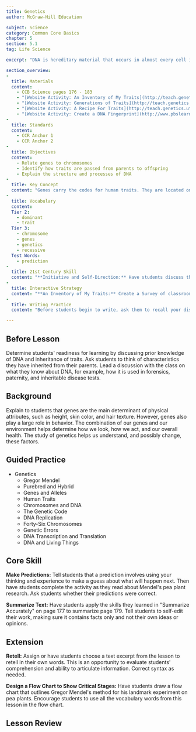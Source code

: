 ```yaml
---
title: Genetics
author: McGraw-Hill Education

subject: Science
category: Common Core Basics
chapter: 5
section: 5.1
tag: Life Science

excerpt: "DNA is hereditary material that occurs in almost every cell in a living thing's body, including yours. Most of this DNA is found in a cell's nucleus. The information in DNA is stored in units called genes, and each gene is made of a sequence, or order, of base pairs. Those sequences of pairs are a kind of code that guides an organism's development, growth, and functioning."

section_overview:
-
  title: Materials
  content:
    - CCB Science pages 176 - 183
    - "[Website Activity: An Inventory of My Traits](http://teach.genetics.utah.edu/content/heredity/#item2)"
    - "[Website Activity: Generations of Traits](http://teach.genetics.utah.edu/content/heredity/#item5)"
    - "[Website Activity: A Recipe For Traits](http://teach.genetics.utah.edu/content/heredity/#item8)"
    - "[Website Activity: Create a DNA Fingerprint](http://www.pbslearningmedia.org/asset/tdc02_int_creatednafp2/)"
-
  title: Standards
  content:
    - CCR Anchor 1
    - CCR Anchor 2
-
  title: Objectives
  content:
    - Relate genes to chromosomes
    - Identify how traits are passed from parents to offspring
    - Explain the structure and processes of DNA
-
  title: Key Concept
  content: "Genes carry the codes for human traits. They are located on chromosomes within the nucleus of every living cell."
-
  title: Vocabulary
  content:
  Tier 2:
    - dominant
    - trait
  Tier 3:
    - chromosome
    - genes
    - genetics
    - recessive
  Test Words:
    - prediction
-
  title: 21st Century Skill
  content: "**Initiative and Self-Direction:** Have students discuss the phrase take the initiative before reading the text. After reading, have students share examples of when they took the initiative or used self-direction to complete a goal. Allow students time to complete the activity."
-
  title: Interactive Strategy
  content: "**An Inventory of My Traits:** Create a Survey of classroom traits; Yes or No answers. During survey introduce vocabulary: Trait, Dominant, Recessive Create a graph; Make a scientific statement using the data. Challenge the use of a Fraction, Decimal, and Percentage to explain results."
-
  title: Writing Practice
  content: "Before students begin to write, ask them to recall your discussion of using summarization as a comprehension strategy. Then explain that pausing occasionally to make predictions about what they are reading is another effective strategy. Help students understand that predictions are based on existing knowledge, so they must understand a text before they can make predictions related to the text. After students have completed the writing task, encourage them to share their predictions."

---
```

## Before Lesson

Determine students' readiness for learning by discussing prior knowledge of DNA and inheritance of traits. Ask students to think of characteristics they have inherited from their parents. Lead a discussion with the class on what they know about DNA, for example, how it is used in forensics, paternity, and inheritable disease tests.

## Background

Explain to students that genes are the main determinant of physical attributes, such as height, skin color, and hair texture. However, genes also play a large role in behavior. The combination of our genes and our environment helps determine how we look, how we act, and our overall health. The study of genetics helps us understand, and possibly change, these factors.

## Guided Practice

- Genetics
  - Gregor Mendel
  - Purebred and Hybrid
  - Genes and Alleles
  - Human Traits
  - Chromosomes and DNA
  - The Genetic Code
  - DNA Replication
  - Forty-Six Chromosomes
  - Genetic Errors
  - DNA Transcription and Translation
  - DNA and Living Things

## Core Skill

**Make Predictions:** Tell students that a prediction involves using your thinking and experience to make a guess about what will happen next. Then have students complete the activity as they read about Mendel's pea plant research. Ask students whether their predictions were correct.

**Summarize Text:** Have students apply the skills they learned in "Summarize Accurately" on page 177 to summarize page 179. Tell students to self-edit their work, making sure it contains facts only and not their own ideas or opinions.

## Extension

**Retell:** Assign or have students choose a text excerpt from the lesson to retell in their own words. This is an opportunity to evaluate students' comprehension and ability to articulate information. Correct syntax as needed.

**Design a Flow Chart to Show Critical Stages:** Have students draw a flow chart that outlines Gregor Mendel's method for his landmark experiment on pea plants. Encourage students to use all the vocabulary words from this lesson in the flow chart.

## Lesson Review
